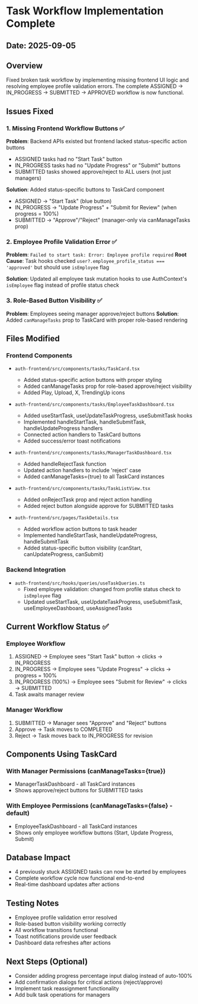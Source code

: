 # Task Workflow Implementation Complete

## Date: 2025-09-05

## Overview
Fixed broken task workflow by implementing missing frontend UI logic and resolving employee profile validation errors. The complete ASSIGNED → IN_PROGRESS → SUBMITTED → APPROVED workflow is now functional.

## Issues Fixed

### 1. Missing Frontend Workflow Buttons ✅
**Problem**: Backend APIs existed but frontend lacked status-specific action buttons
- ASSIGNED tasks had no "Start Task" button
- IN_PROGRESS tasks had no "Update Progress" or "Submit" buttons  
- SUBMITTED tasks showed approve/reject to ALL users (not just managers)

**Solution**: Added status-specific buttons to TaskCard component
- ASSIGNED → "Start Task" (blue button)
- IN_PROGRESS → "Update Progress" + "Submit for Review" (when progress = 100%)
- SUBMITTED → "Approve"/"Reject" (manager-only via canManageTasks prop)

### 2. Employee Profile Validation Error ✅  
**Problem**: `Failed to start task: Error: Employee profile required`
**Root Cause**: Task hooks checked `user?.employee_profile_status === 'approved'` but should use `isEmployee` flag

**Solution**: Updated all employee task mutation hooks to use AuthContext's `isEmployee` flag instead of profile status check

### 3. Role-Based Button Visibility ✅
**Problem**: Employees seeing manager approve/reject buttons
**Solution**: Added `canManageTasks` prop to TaskCard with proper role-based rendering

## Files Modified

### Frontend Components
- `auth-frontend/src/components/tasks/TaskCard.tsx`
  - Added status-specific action buttons with proper styling
  - Added canManageTasks prop for role-based approve/reject visibility
  - Added Play, Upload, X, TrendingUp icons

- `auth-frontend/src/components/tasks/EmployeeTaskDashboard.tsx`
  - Added useStartTask, useUpdateTaskProgress, useSubmitTask hooks
  - Implemented handleStartTask, handleSubmitTask, handleUpdateProgress handlers
  - Connected action handlers to TaskCard buttons
  - Added success/error toast notifications

- `auth-frontend/src/components/tasks/ManagerTaskDashboard.tsx`  
  - Added handleRejectTask function
  - Updated action handlers to include 'reject' case
  - Added canManageTasks={true} to all TaskCard instances

- `auth-frontend/src/components/tasks/TaskListView.tsx`
  - Added onRejectTask prop and reject action handling
  - Added reject button alongside approve for SUBMITTED tasks

- `auth-frontend/src/pages/TaskDetails.tsx`
  - Added workflow action buttons to task header
  - Implemented handleStartTask, handleUpdateProgress, handleSubmitTask
  - Added status-specific button visibility (canStart, canUpdateProgress, canSubmit)

### Backend Integration  
- `auth-frontend/src/hooks/queries/useTaskQueries.ts`
  - Fixed employee validation: changed from profile status check to `isEmployee` flag
  - Updated useStartTask, useUpdateTaskProgress, useSubmitTask, useEmployeeDashboard, useAssignedTasks

## Current Workflow Status ✅

### Employee Workflow
1. ASSIGNED → Employee sees "Start Task" button → clicks → IN_PROGRESS
2. IN_PROGRESS → Employee sees "Update Progress" → clicks → progress = 100%  
3. IN_PROGRESS (100%) → Employee sees "Submit for Review" → clicks → SUBMITTED
4. Task awaits manager review

### Manager Workflow  
1. SUBMITTED → Manager sees "Approve" and "Reject" buttons
2. Approve → Task moves to COMPLETED
3. Reject → Task moves back to IN_PROGRESS for revision

## Components Using TaskCard

### With Manager Permissions (canManageTasks={true})
- ManagerTaskDashboard - all TaskCard instances
- Shows approve/reject buttons for SUBMITTED tasks

### With Employee Permissions (canManageTasks={false} - default)
- EmployeeTaskDashboard - all TaskCard instances  
- Shows only employee workflow buttons (Start, Update Progress, Submit)

## Database Impact
- 4 previously stuck ASSIGNED tasks can now be started by employees
- Complete workflow cycle now functional end-to-end
- Real-time dashboard updates after actions

## Testing Notes
- Employee profile validation error resolved
- Role-based button visibility working correctly  
- All workflow transitions functional
- Toast notifications provide user feedback
- Dashboard data refreshes after actions

## Next Steps (Optional)
- Consider adding progress percentage input dialog instead of auto-100%
- Add confirmation dialogs for critical actions (reject/approve)
- Implement task reassignment functionality
- Add bulk task operations for managers